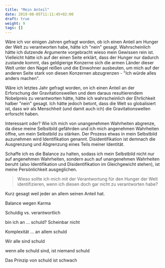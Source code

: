 ```yaml
---
title: "Mein Anteil"
date: 2019-08-05T11:11:45+02:00
draft: true
weight: 9
tags: []
---
```


Wäre ich vor einigen Jahren gefragt worden, ob ich einen Anteil am Hunger der Welt zu verantworten habe, hätte ich "nein" gesagt. Wahrscheinlich hätte ich dutzende Argumente vorgebracht wieso mein Gewissen rein ist. Vielleicht hätte ich auf der einen Seite erklärt, dass der Hunger nur dadurch zustande kommt, das geldgierige Konzerne sich die armen Länder dieser Welt unter den Nagel reißen und die Einwohner ausbeuten, um mich auf der anderen Seite stark von diesen Konzernen abzugrenzen - "Ich würde alles anders machen".

Wäre ich letztes Jahr gefragt worden, on ich einen Anteil an der Erforschung der Gravitationswellen und dem daraus resultierendem Nobelpreis zu verantworten hätte, hätte ich wahrscheinlich der Ehrlichkeit halber "nein" gesagt. Ich hätte jedoch betont, dass die Welt so globalisiert ist, dass wir als Menschheit (und damit auch ich) die Gravitationswellen erforscht haben.

Interessant oder? Wie ich mich von unangenehmen Wahrheiten abgrenze, da diese meine Selbstbild gefährden und ich mich angenehmen Wahrheiten öffne, um mein Selbstbild zu stärken. Der Prozess etwas in mein Selbstbild auzunehmen wird Identifikation genannt. Disidentifikation ist demnach die Ausgrenzung und Abgrenzung eines Teils meiner Identität.

Schaffe ich es die Balance zu halten, sodass ich mein Selbstbild nicht nur auf angenehmen Wahrheiten, sondern auch auf unangenehmen Wahrheiten beruht (also Identifikation und Disidentifikation im Gleichgewicht stehen), ist meine Persönlichkeit ausgeglichen.

> Wieso sollte ich mich mit der Verantwortung für den Hunger der Welt identifizieren, wenn ich diesen doch gar nicht zu verantworten habe?

Kurz gesagt weil jeder an allem seinen Anteil hat.



Balance wegen Karma












Schuldig vs. verantwortlich


bin ich an ... schuld? Scheinbar nicht

Komplexität ... an allem schuld

Wir alle sind schuld

wenn alle schuld sind, ist niemand schuld

Das Prinzip von schuld ist schwach